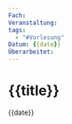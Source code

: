 ```yaml
---
Fach: 
Veranstaltung: 
tags:
  - "#Vorlesung"
Datum: {{date}}
Überarbeitet:
---
```

# {{title}}
{{date}}
